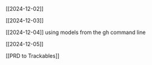 [[2024-12-02]]

[[2024-12-03]]

[[2024-12-04]] using models from the gh command line

[[2024-12-05]]

[[PRD to Trackables]]
